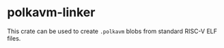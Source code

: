 # polkavm-linker

This crate can be used to create `.polkavm` blobs from standard RISC-V ELF files.
